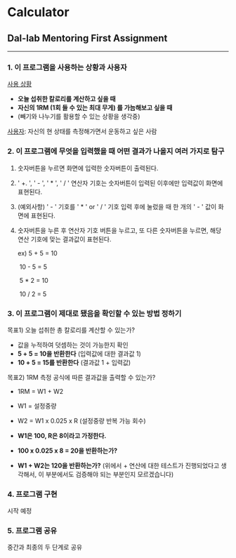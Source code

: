 # Calculator
## Dal-lab Mentoring First Assignment
---

### 1. 이 프로그램을 사용하는 상황과 사용자

<u>사용 상황</u>

- **오늘 섭취한 칼로리를 계산하고 싶을 때**
- **자신의 1RM (1회 들 수 있는 최대 무게) 를 가늠해보고 싶을 때**
- (빼기와 나누기를 활용할 수 있는 상황을 생각중)

<u>사용자</u>: 자신의 현 상태를 측정해가면서 운동하고 싶은 사람



### 2. 이 프로그램에 무엇을 입력했을 때 어떤 결과가 나올지 여러 가지로 탐구

1. 숫자버튼을 누르면 화면에 입력한 숫자버튼이 출력된다.

2. ' +. ', ' - ', ' * ', ' / ' 연산자 기호는 숫자버튼이 입력된 이후에만 입력값이 화면에 표현된다.

3. (예외사항) ' - ' 기호를 ' * ' or ' / ' 기호 입력 후에 눌렀을 때 한 개의 ' - ' 값이 화면에 표현된다.

4. 숫자버튼을 누른 후 연산자 기호 버튼을 누르고, 또 다른 숫자버튼을 누르면, 해당 연산 기호에 맞는 결과값이 표현된다.

   ex) 5 + 5 = 10

   ​	  10 - 5 = 5

   ​	    5 * 2 = 10

   ​	  10 / 2 = 5

   


### 3. 이 프로그램이 제대로 됐음을 확인할 수 있는 방법 정하기

목표1) 오늘 섭취한 총 칼로리를 계산할 수 있는가?

- 값을 누적하여 덧셈하는 것이 가능한지 확인
- **5 + 5 = 10을 반환한다** (입력값에 대한 결과값 1)
- **10 + 5 = 15를 반환한다** (결과값 1 + 입력값)

목표2) 1RM 측정 공식에 따른 결과값을 출력할 수 있는가?

- 1RM = W1 + W2

- W1 = 설정중량

- W2 = W1 x 0.025 x R (설정중량 반복 가능 회수)
- **W1은 100, R은 8이라고 가정한다.**
- **100 x 0.025 x 8 = 20을 반환하는가?**
- **W1 + W2는 120을 반환하는가?** (위에서 + 연산에 대한 테스트가 진행되었다고 생각해서, 이 부분에서도 검증해야 되는 부분인지 모르겠습니다)



### **4. 프로그램 구현**

시작 예정

### **5. 프로그램 공유**

중간과 최종의 두 단계로 공유
